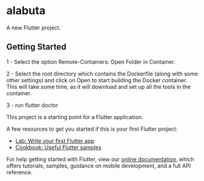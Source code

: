 # alabuta

A new Flutter project.

## Getting Started

1 - Select the option Remote-Containers: Open Folder in Container.

 2 - Select the root directory which contains the Dockerfile (along with some other settings) and click on Open to start building the Docker container. This will take some time, as it will download and set up all the tools in the container.

3 - run flutter doctor

This project is a starting point for a Flutter application.

A few resources to get you started if this is your first Flutter project:

- [Lab: Write your first Flutter app](https://flutter.dev/docs/get-started/codelab)
- [Cookbook: Useful Flutter samples](https://flutter.dev/docs/cookbook)

For help getting started with Flutter, view our
[online documentation](https://flutter.dev/docs), which offers tutorials,
samples, guidance on mobile development, and a full API reference.

